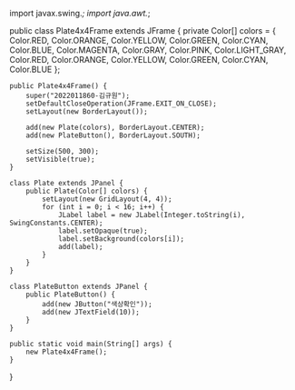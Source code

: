 import javax.swing.*;
import java.awt.*;

public class Plate4x4Frame extends JFrame {
    private Color[] colors = {
        Color.RED, Color.ORANGE, Color.YELLOW, Color.GREEN,
        Color.CYAN, Color.BLUE, Color.MAGENTA, Color.GRAY,
        Color.PINK, Color.LIGHT_GRAY, Color.RED, Color.ORANGE,
        Color.YELLOW, Color.GREEN, Color.CYAN, Color.BLUE
    };

    public Plate4x4Frame() {
        super("2022011860-김규원");
        setDefaultCloseOperation(JFrame.EXIT_ON_CLOSE);
        setLayout(new BorderLayout());

        add(new Plate(colors), BorderLayout.CENTER);
        add(new PlateButton(), BorderLayout.SOUTH);

        setSize(500, 300);
        setVisible(true);
    }

    class Plate extends JPanel {
        public Plate(Color[] colors) {
            setLayout(new GridLayout(4, 4));
            for (int i = 0; i < 16; i++) {
                JLabel label = new JLabel(Integer.toString(i), SwingConstants.CENTER);
                label.setOpaque(true);
                label.setBackground(colors[i]);
                add(label);
            }
        }
    }

    class PlateButton extends JPanel {
        public PlateButton() {
            add(new JButton("색상확인"));
            add(new JTextField(10));
        }
    }

    public static void main(String[] args) {
        new Plate4x4Frame();
    }
}